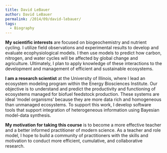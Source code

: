 ```yaml
---
title: David LeBauer
author: David LeBauer
permalink: /2014/09/david-lebauer/
tags:
  - Biography
---
```

**My scientific interests** are focused on biogeochemistry and nutrient cycling. I utilize field observations and experimental results to develop and evaluate ecophysiological models. I then use models to predict how carbon, nitrogen, and water cycles will be affected by global change and agriculture. Ultimately, I plan to apply knowledge of these interactions to the development and management of efficient and sustainable ecosystems.

**I am a research scientist** at the University of Illinois, where I lead an ecosystem modeling program within the Energy Biosciences Institute. Our objective is to understand and predict the productivity and functioning of ecosystems managed for biofuel feedstock production. These systems are ideal &#8216;model organisms&#8217; because they are more data rich and homogeneous than unmanaged ecosystems. To support this work, I develop software tools that support integration of heterogeneous information using Bayesian model-data synthesis.

**My motivation for taking this course** is to become a more effective teacher and a better informed practitioner of modern science. As a teacher and role model, I hope to build a community of practitioners with the skills and motivation to conduct more efficient, cumulative, and collaborative research.

&nbsp;
